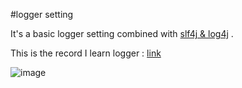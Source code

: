 #logger setting


It's a basic logger setting combined with [slf4j & log4j](http://singleant.iteye.com/blog/934593) .

This is the record I learn logger : [link](http://jackmew.github.io/tags/log4j/)

![image](https://dl.dropboxusercontent.com/u/47510080/markdown/spring/logger/1.png)